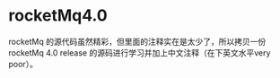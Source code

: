 # rocketMq4.0



rocketMq 的源代码虽然精彩，但里面的注释实在是太少了，所以拷贝一份rocketMq 4.0 release 的源码进行学习并加上中文注释（在下英文水平very poor）。
